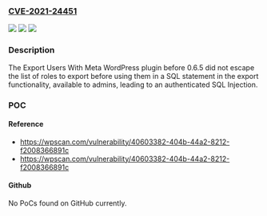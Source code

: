 ### [CVE-2021-24451](https://cve.mitre.org/cgi-bin/cvename.cgi?name=CVE-2021-24451)
![](https://img.shields.io/static/v1?label=Product&message=Export%20Users%20With%20Meta&color=blue)
![](https://img.shields.io/static/v1?label=Version&message=0.6.5%3C%200.6.5%20&color=brighgreen)
![](https://img.shields.io/static/v1?label=Vulnerability&message=CWE-89%20SQL%20Injection&color=brighgreen)

### Description

The Export Users With Meta WordPress plugin before 0.6.5 did not escape the list of roles to export before using them in a SQL statement in the export functionality, available to admins, leading to an authenticated SQL Injection.

### POC

#### Reference
- https://wpscan.com/vulnerability/40603382-404b-44a2-8212-f2008366891c
- https://wpscan.com/vulnerability/40603382-404b-44a2-8212-f2008366891c

#### Github
No PoCs found on GitHub currently.

